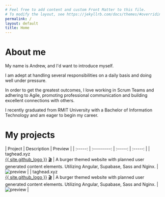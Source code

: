 ```yaml
---
# Feel free to add content and custom Front Matter to this file.
# To modify the layout, see https://jekyllrb.com/docs/themes/#overriding-theme-defaults
permalink: /
layout: default
title: Home
---
```


# About me

My name is Andrew, and I'd want to introduce myself.

I am adept at handling several responsibilities on a daily basis and doing well under pressure.

In order to get the greatest outcomes, I love working in Scrum Teams and adhering to Agile, promoting professional communication and building excellent connections with others.

I recently graduated from RMIT University with a Bachelor of Information Technology and am eager to begin my career. 

# My projects

| Project | Description |  Preview |
| :-----: | :---------: | :-----: | :-----: |
|  taghead.xyz <br/> [{{ site.github_logo }}](https://github.com/taghead/taghead.xyz) [🎬](https://taghead.xyz/) | A burger themed website with planned user generated content elements. Utilizing Angular, Supabase, Sass and Nginx. | ![preview](https://raw.githubusercontent.com/taghead/taghead.xyz/main/docs/img/previews/v0.15/v0.15_Desktop.gif) |
|  taghead.xyz <br/> [{{ site.github_logo }}](https://github.com/taghead/taghead.xyz) [🎬](https://taghead.xyz/) | A burger themed website with planned user generated content elements. Utilizing Angular, Supabase, Sass and Nginx. | ![preview](https://raw.githubusercontent.com/taghead/taghead.xyz/main/docs/img/previews/v0.15/v0.15_Desktop.gif) |